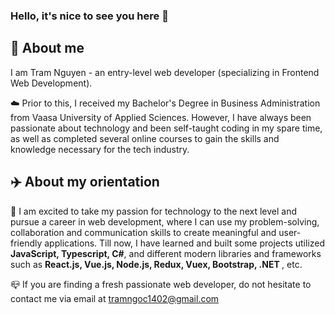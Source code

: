 ### Hello, it's nice to see you here 👋

## 💫 About me

I am Tram Nguyen - an entry-level web developer (specializing in Frontend Web Development).

☁️ Prior to this, I received my Bachelor's Degree in Business Administration from Vaasa University of Applied Sciences. However, I have always been passionate about technology and been self-taught coding in my spare time, as well as completed several online courses to gain the skills and knowledge necessary for the tech industry.

## ✈️ About my orientation

🌱 I am excited to take my passion for technology to the next level and pursue a career in web development, where I can use my problem-solving, collaboration and communication skills to create meaningful and user-friendly applications. Till now, I have learned and built some projects utilized <strong>JavaScript, Typescript, C#</strong>, and different modern libraries and frameworks such as <strong>React.js, Vue.js, Node.js, Redux, Vuex, Bootstrap, .NET </strong>, etc.

📪  If you are finding a fresh passionate web developer, do not hesitate to contact me via email at [tramngoc1402@gmail.com](tramngoc1402@gmail.com)
